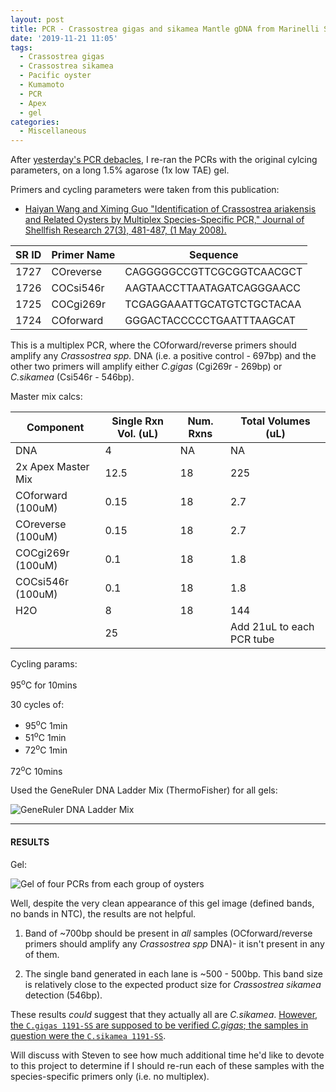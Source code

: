 ```yaml
---
layout: post
title: PCR - Crassostrea gigas and sikamea Mantle gDNA from Marinelli Shellfish Company
date: '2019-11-21 11:05'
tags:
  - Crassostrea gigas
  - Crassostrea sikamea
  - Pacific oyster
  - Kumamoto
  - PCR
  - Apex
  - gel
categories:
  - Miscellaneous
---
```

After [yesterday's PCR debacles](https://robertslab.github.io/sams-notebook/2019/11/19/PCR-Crassostrea-gigas-and-sikamea-Mantle-gDNA-from-Marinelli-Shellfish-Company.html), I re-ran the PCRs with the original cylcing parameters, on a long 1.5% agarose (1x low TAE) gel.

Primers and cycling parameters were taken from this publication:

- [Haiyan Wang and Ximing Guo "Identification of Crassostrea ariakensis and Related Oysters by Multiplex Species-Specific PCR," Journal of Shellfish Research 27(3), 481-487, (1 May 2008).](https://www.researchgate.net/profile/Ximing_Guo/publication/259643859_Identification_of_Crassostrea_ariakensis_and_related_oysters_by_multiplex_species-specific_PCR/links/55c79eb708aeb9756746e35e/Identification-of-Crassostrea-ariakensis-and-related-oysters-by-multiplex-species-specific-PCR.pdf)

| SR ID | Primer Name | Sequence                   |
|-------|-------------|----------------------------|
| 1727  | COreverse   | CAGGGGGCCGTTCGCGGTCAACGCT  |
| 1726  | COCsi546r   | AAGTAACCTTAATAGATCAGGGAACC |
| 1725  | COCgi269r   | TCGAGGAAATTGCATGTCTGCTACAA |
| 1724  | COforward   | GGGACTACCCCCTGAATTTAAGCAT  |

This is a multiplex PCR, where the COforward/reverse primers should amplify any _Crassostrea spp._ DNA (i.e. a positive control - 697bp) and the other two primers will amplify either _C.gigas_ (Cgi269r - 269bp) or _C.sikamea_ (Csi546r - 546bp).

Master mix calcs:

| Component              | Single Rxn Vol. (uL) | Num. Rxns | Total Volumes (uL)        |
|------------------------|----------------------|-----------|---------------------------|
| DNA                    | 4                    | NA        | NA                        |
| 2x Apex Master Mix | 12.5                 | 18        | 225                       |
| COforward (100uM)              | 0.15                 | 18        | 2.7                       |
| COreverse (100uM)           | 0.15                 | 18        | 2.7                       |
| COCgi269r (100uM)           | 0.1                  | 18        | 1.8                       |
| COCsi546r (100uM)            | 0.1                  | 18        | 1.8                       |
| H2O                    | 8                    | 18        | 144                       |
|                        | 25                   |           | Add 21uL to each PCR tube |


Cycling params:

95<sup>o</sup>C for 10mins

30 cycles of:

- 95<sup>o</sup>C 1min
- 51<sup>o</sup>C 1min
- 72<sup>o</sup>C 1min

72<sup>o</sup>C 10mins


Used the GeneRuler DNA Ladder Mix (ThermoFisher) for all gels:

![GeneRuler DNA Ladder Mix](https://github.com/RobertsLab/resources/blob/master/protocols/Commercial_Protocols/ThermoFisher_OgeneRuler_DNA_Ladder_Mix_F100439.jpg?raw=true)

---

#### RESULTS

Gel:

![Gel of four PCRs from each group of oysters](https://github.com/RobertsLab/sams-notebook/blob/master/images/20191121_gel_C.gigas_C.sikamea-01.jpg?raw=true)


Well, despite the very clean appearance of this gel image (defined bands, no bands in NTC), the results are not helpful.

1. Band of ~700bp should be present in _all_ samples (OCforward/reverse primers should amplify any _Crassostrea spp_ DNA)- it isn't present in any of them.

2. The single band generated in each lane is ~500 - 500bp. This band size is relatively close to the expected product size for _Crassostrea sikamea_ detection (546bp).

These results _could_ suggest that they actually all are _C.sikamea_. [However, the `C.gigas 1191-SS` are supposed to be verified _C.gigas_; the samples in question were the `C.sikamea 1191-SS`](https://robertslab.github.io/sams-notebook/2019/10/30/Samples-Received-Marinelli-Shellfish-Company-C.gigas-and-C.sikamea-Oysters.html).


Will discuss with Steven to see how much additional time he'd like to devote to this project to determine if I should re-run each of these samples with the species-specific primers only (i.e. no multiplex).

